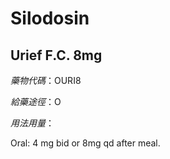 # Silodosin

## Urief F.C. 8mg

*藥物代碼*：OURI8

*給藥途徑*：O

*用法用量*：

Oral: 4 mg bid or 8mg qd after meal.

